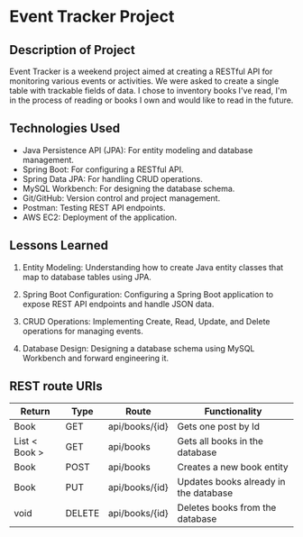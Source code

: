 <!DOCTYPE html>
<html>
<head>
	<meta charset="utf-8">
	<meta name="viewport" content="width=device-width, initial-scale=1">

</head>
<body>

# Event Tracker Project

## Description of Project

Event Tracker is a weekend project aimed at creating a RESTful API for monitoring various events or activities. We were asked to create a single table with trackable fields of data. I chose to inventory books I've read, I'm in the process of reading or books I own and would like to read in the future.

## Technologies Used

- Java Persistence API (JPA): For entity modeling and database management.
- Spring Boot: For configuring a RESTful API.
- Spring Data JPA: For handling CRUD operations.
- MySQL Workbench: For designing the database schema.
- Git/GitHub: Version control and project management.
- Postman: Testing REST API endpoints.
- AWS EC2: Deployment of the application.

## Lessons Learned

1. Entity Modeling: Understanding how to create Java entity classes that map to database tables using JPA.

2. Spring Boot Configuration: Configuring a Spring Boot application to expose REST API endpoints and handle JSON data.

3. CRUD Operations: Implementing Create, Read, Update, and Delete operations for managing events.

4. Database Design: Designing a database schema using MySQL Workbench and forward engineering it.

## REST route URIs 

| Return 		| Type	 | Route				  |	Functionality						  |
|---------------|--------|------------------------|---------------------------------------|
| Book   		| GET 	 | api/books/{id}		  | Gets one post by Id					  |
| List < Book >	| GET 	 | api/books			  | Gets all books in the database		  |
| Book		  	| POST   | api/books			  | Creates a new book entity		      |
| Book          | PUT	 | api/books/{id}		  | Updates books already in the database |
| void          | DELETE | api/books/{id}		  | Deletes books from the database	      |
</body>
</html>